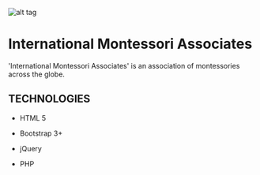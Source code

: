 ![alt tag](https://cloud.githubusercontent.com/assets/21244627/21497951/45b7956e-cc4a-11e6-954d-2ff303e843be.jpg)


# International Montessori Associates
'International Montessori Associates' is an association of montessories across the globe.


## TECHNOLOGIES ##

- HTML 5

- Bootstrap 3+

- jQuery

- PHP